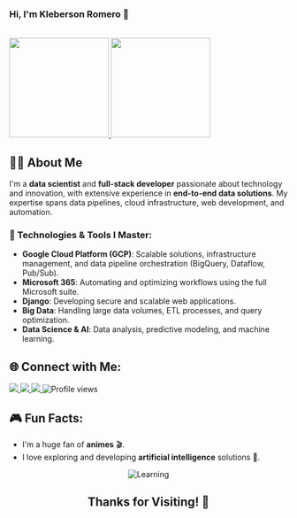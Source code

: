 ### Hi, I'm Kleberson Romero 👋 
<br>

<div>
  <a href="https://github.com/KlebersonCollab">
    <img height="180em" src="https://github-readme-stats.vercel.app/api?username=KlebersonCollab&show_icons=true&theme=react&include_all_commits=true&count_private=true"/>
    <img height="180em" src="https://github-readme-stats.vercel.app/api/top-langs/?username=KlebersonCollab&layout=compact&langs_count=7&theme=react"/>
  </a>
</div>

## 👨‍💻 About Me

I'm a **data scientist** and **full-stack developer** passionate about technology and innovation, with extensive experience in **end-to-end data solutions**. My expertise spans data pipelines, cloud infrastructure, web development, and automation.

### 🔧 Technologies & Tools I Master:

- **Google Cloud Platform (GCP)**: Scalable solutions, infrastructure management, and data pipeline orchestration (BigQuery, Dataflow, Pub/Sub).
- **Microsoft 365**: Automating and optimizing workflows using the full Microsoft suite.
- **Django**: Developing secure and scalable web applications.
- **Big Data**: Handling large data volumes, ETL processes, and query optimization.
- **Data Science & AI**: Data analysis, predictive modeling, and machine learning.

## 🌐 Connect with Me:

<div> 
  <a href="https://instagram.com/klebersonromero" target="_blank">
    <img src="https://img.shields.io/badge/-Instagram-%23E4405F?style=for-the-badge&logo=instagram&logoColor=white" target="_blank">
  </a>
  <a href="mailto:klebersondsromero@gmail.com">
    <img src="https://img.shields.io/badge/-Gmail-%23333?style=for-the-badge&logo=gmail&logoColor=white" target="_blank">
  </a>
  <a href="https://www.linkedin.com/in/kleberson-romero/" target="_blank">
    <img src="https://img.shields.io/badge/-LinkedIn-%230077B5?style=for-the-badge&logo=linkedin&logoColor=white" target="_blank">
  </a>
  <img src="https://komarev.com/ghpvc/?username=KlebersonCollab&color=green" alt="Profile views"/>
</div>

## 🎮 Fun Facts:
- I'm a huge fan of **animes** 🎬.
- I love exploring and developing **artificial intelligence** solutions 🤖.

<div align="center">
  <img src="https://camo.githubusercontent.com/a615ccee1fede08a3322b260a6c9b09fa7c9d76bb410469650b284ebebcaef57/68747470733a2f2f692e70696e696d672e636f6d2f6f726967696e616c732f65382f66342f35332f65386634353334363961336563393765636433353464663436356437333931332e676966" alt="Learning"/>
  <h2>Thanks for Visiting! 🚀</h3>
</div>
